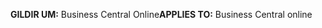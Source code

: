 <span data-ttu-id="aefb7-101">**GILDIR UM:** Business Central Online</span><span class="sxs-lookup"><span data-stu-id="aefb7-101">**APPLIES TO:** Business Central online</span></span>